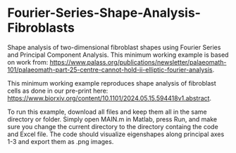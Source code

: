 # Fourier-Series-Shape-Analysis-Fibroblasts
Shape analysis of two-dimensional fibroblast shapes using Fourier Series and Principal Component Analysis. This minimum working example is based on work from: https://www.palass.org/publications/newsletter/palaeomath-101/palaeomath-part-25-centre-cannot-hold-ii-elliptic-fourier-analysis.

This minimum working example reproduces shape analysis of fibroblast cells as done in our pre-print here: https://www.biorxiv.org/content/10.1101/2024.05.15.594418v1.abstract.

To run this example, download all files and keep them all in the same directory or folder. Simply open MAIN.m in Matlab, press Run, and make sure you change the current directory to the directory containg the code and Excel file. The code should visualize eigenshapes along principal axes 1-3 and export them as .png images.
